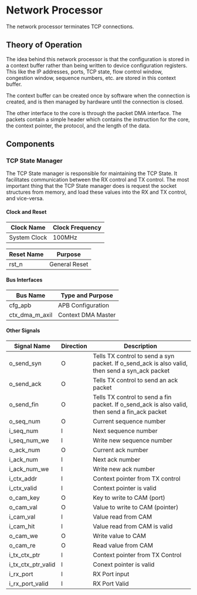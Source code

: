 # Network Processor

The network processor terminates TCP connections.

## Theory of Operation

The idea behind this network processor is that the configuration is stored in
a context buffer rather than being written to device configuration registers.
This like the IP addresses, ports, TCP state, flow control window, congestion
window, sequence numbers, etc. are stored in this context buffer.

The context buffer can be created once by software when the connection is
created, and is then managed by hardware until the connection is closed.

The other interface to the core is through the packet DMA interface. The packets
contain a simple header which contains the instruction for the core, the context
pointer, the protocol, and the length of the data.

## Components

### TCP State Manager

The TCP State manager is responsible for maintaining the TCP State. It facilitates
communication between the RX control and TX control. The most important thing that
the TCP State manager does is request the socket structures from memory, and load
these values into the RX and TX control, and vice-versa.

#### Clock and Reset


| Clock Name | Clock Frequency |
|---------------|---------------|
| System Clock | 100MHz |

| Reset Name | Purpose |
|-----------|------------|
| rst_n   | General Reset |

#### Bus Interfaces

| Bus Name       | Type and Purpose |
| -------------- | ---------------- |
| cfg_apb        | APB Configuration |
| ctx_dma_m_axil | Context DMA Master |

#### Other Signals
| Signal Name | Direction | Description |
| ----------- | --------- | ----------- |
| o_send_syn | O | Tells TX control to send a syn packet. If o_send_ack is also valid, then send a syn_ack packet |
| o_send_ack | O | Tells TX control to send an ack packet |
| o_send_fin | O | Tells TX control to send a fin packet. If o_send_ack is also valid, then send a fin_ack packet |
| o_seq_num | O | Current sequence number |
| i_seq_num | I | Next sequence number |
| i_seq_num_we | I | Write new sequence number |
| o_ack_num | O | Current ack number |
| i_ack_num | I | Next ack number |
| i_ack_num_we | I | Write new ack number |
| i_ctx_addr | I | Context pointer from TX control |
| i_ctx_valid| I | Context pointer is valid |
| o_cam_key | O | Key to write to CAM (port) |
| o_cam_val | O | Value to write to CAM (pointer) |
| i_cam_val | I | Value read from CAM |
| i_cam_hit | I | Value read from CAM is valid |
| o_cam_we | O | Write value to CAM |
| o_cam_re | O | Read value from CAM |
| i_tx_ctx_ptr | I | Context pointer from TX Control |
| i_tx_ctx_ptr_valid | I | Conext pointer is valid |
| i_rx_port | I | RX Port input |
| i_rx_port_valid | I | RX Port Valid |